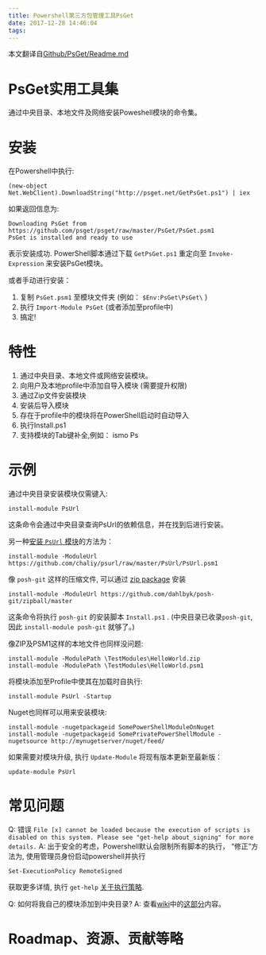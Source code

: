 ```yaml
---
title: Powershell第三方包管理工具PsGet
date: 2017-12-28 14:46:04
tags: 
---
```

本文翻译自[Github/PsGet/Readme.md](https://github.com/psget/psget)

PsGet实用工具集
=============

通过中央目录、本地文件及网络安装Poweshell模块的命令集。

安装
============

在Powershell中执行:

	(new-object Net.WebClient).DownloadString("http://psget.net/GetPsGet.ps1") | iex

如果返回信息为:

	Downloading PsGet from https://github.com/psget/psget/raw/master/PsGet/PsGet.psm1
	PsGet is installed and ready to use

表示安装成功. PowerShell脚本通过下载 `GetPsGet.ps1` 重定向至 `Invoke-Expression` 来安装PsGet模块。

或者手动进行安装：

1. 复制 `PsGet.psm1` 至模块文件夹 (例如： `$Env:PsGet\PsGet\` )
2. 执行 `Import-Module PsGet` (或者添加至profile中)
3. 搞定!

特性
========

1. 通过中央目录、本地文件或网络安装模块。
2. 向用户及本地profile中添加自导入模块 (需要提升权限)
3. 通过Zip文件安装模块
4. 安装后导入模块
5. 存在于profile中的模块将在PowerShell启动时自动导入
6. 执行Install.ps1
7. 支持模块的Tab键补全,例如： ismo Ps<Tab>

示例
========
通过中央目录安装模块仅需键入:

    install-module PsUrl
    
这条命令会通过中央目录查询PsUrl的依赖信息，并在找到后进行安装。

另一种[安装 `PsUrl` 模块](https://github.com/chaliy/psurl/raw/master/PsUrl/PsUrl.psm1)的方法为：

    install-module -ModuleUrl https://github.com/chaliy/psurl/raw/master/PsUrl/PsUrl.psm1
    
像 `posh-git` 这样的压缩文件, 可以通过 [zip package](https://github.com/dahlbyk/posh-git/zipball/master) 安装

    install-module -ModuleUrl https://github.com/dahlbyk/posh-git/zipball/master
    
这条命令将执行  `posh-git` 的安装脚本 `Install.ps1` . (中央目录已收录`posh-git`, 因此 `install-module posh-git` 就够了。)

像ZIP及PSM1这样的本地文件也同样没问题:

    install-module -ModulePath \TestModules\HelloWorld.zip
    install-module -ModulePath \TestModules\HelloWorld.psm1
    
将模块添加至Profile中使其在加载时自执行:

    install-module PsUrl -Startup   

Nuget也同样可以用来安装模块:

    install-module -nugetpackageid SomePowerShellModuleOnNuget
    install-module -nugetpackageid SomePrivatePowerShellModule -nugetsource http://mynugetserver/nuget/feed/

如果需要对模块升级, 执行 `Update-Module` 将现有版本更新至最新版：

    update-module PsUrl

常见问题
===

Q: 错误 `File [x] cannot be loaded because the execution of scripts is disabled on this system. Please see "get-help about_signing" for more details.`
A: 出于安全的考虑，Powershell默认会限制所有脚本的执行， “修正”方法为, 使用管理员身份启动powershell并执行 
    
    Set-ExecutionPolicy RemoteSigned
    
获取更多详情, 执行 `get-help` [关于执行策略](http://msdn.microsoft.com/en-us/library/dd347641.aspx).

Q: 如何将我自己的模块添加到中央目录?
A: 查看[wiki](https://github.com/psget/psget/wiki)中的[这部分](https://github.com/psget/psget/wiki/How-to-add-your-module-to-the-directory)内容。


Roadmap、资源、贡献等略
=======